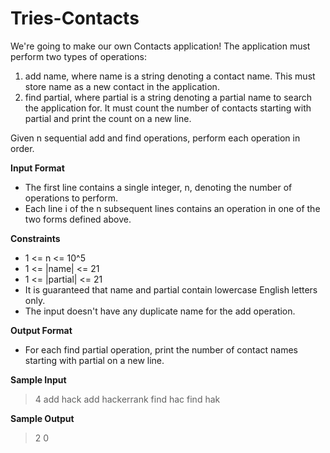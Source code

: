 # Tries-Contacts

We're going to make our own Contacts application! The application must perform two types of operations: 
1. add name, where name is a string denoting a contact name. This must store name as a new contact in the application.
2. find partial, where partial is a string denoting a partial name to search the application for. It must count the number of contacts starting with partial and print the count on a new line.

Given n sequential add and find operations, perform each operation in order.

**Input Format**

- The first line contains a single integer, n, denoting the number of operations to perform. 
- Each line i of the n subsequent lines contains an operation in one of the two forms defined above.

**Constraints**

- 1 <= n <= 10^5
- 1 <= |name| <= 21
- 1 <= |partial| <= 21
- It is guaranteed that name and partial contain lowercase English letters only.
- The input doesn't have any duplicate name for the add operation.

**Output Format**

- For each find partial operation, print the number of contact names starting with partial on a new line.

**Sample Input**

> 4
> add hack
> add hackerrank
> find hac
> find hak

**Sample Output**

> 2
> 0


